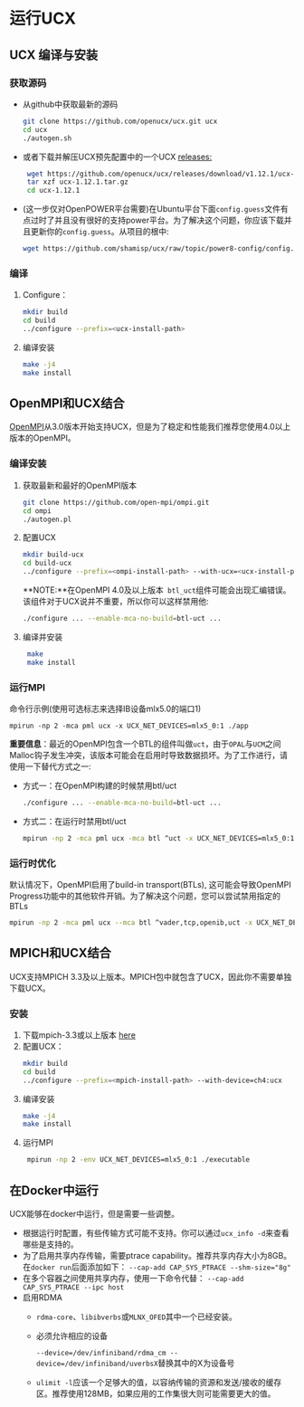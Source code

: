 # 运行UCX
## UCX 编译与安装
### 获取源码
- 从github中获取最新的源码
  ```bash
  git clone https://github.com/openucx/ucx.git ucx
  cd ucx
  ./autogen.sh
  ```
- 或者下载并解压UCX预先配置中的一个UCX [releases:](https://openucx.readthedocs.io/en/master/download.html)
  ```bash
   wget https://github.com/openucx/ucx/releases/download/v1.12.1/ucx-1.12.1.tar.gz
   tar xzf ucx-1.12.1.tar.gz
   cd ucx-1.12.1
  ```
- (这一步仅对OpenPOWER平台需要)在Ubuntu平台下面```config.guess```文件有点过时了并且没有很好的支持power平台。为了解决这个问题，你应该下载并且更新你的```config.guess```。从项目的根中:
  ```bash
  wget https://github.com/shamisp/ucx/raw/topic/power8-config/config.guess
  ```

### 编译
1. Configure：
   ```bash
   mkdir build
   cd build
   ../configure --prefix=<ucx-install-path>
   ```
2. 编译安装
   ```bash
   make -j4
   make install
   ```


## OpenMPI和UCX结合
[OpenMPI](https://www.open-mpi.org/)从3.0版本开始支持UCX，但是为了稳定和性能我们推荐您使用4.0以上版本的OpenMPI。

### 编译安装
1. 获取最新和最好的OpenMPI版本
   ```bash
   git clone https://github.com/open-mpi/ompi.git
   cd ompi
   ./autogen.pl
   ```
2. 配置UCX
   ```bash
   mkdir build-ucx
   cd build-ucx
   ../configure --prefix=<ompi-install-path> --with-ucx=<ucx-install-path>
   ```
   **NOTE:**在OpenMPI 4.0及以上版本``` btl_uct```组件可能会出现汇编错误。该组件对于UCX说并不重要，所以你可以这样禁用他:
   ```bash
   ./configure ... --enable-mca-no-build=btl-uct ...
   ```
3. 编译并安装
   ```bash
    make
    make install
   ```

### 运行MPI
命令行示例(使用可选标志来选择IB设备mlx5.0的端口1)
```shell
mpirun -np 2 -mca pml ucx -x UCX_NET_DEVICES=mlx5_0:1 ./app
```
**重要信息**：最近的OpenMPI包含一个BTL的组件叫做```uct```，由于```OPAL```与```UCM```之间Malloc钩子发生冲突，该版本可能会在启用时导致数据损坏。为了工作进行，请使用一下替代方式之一:
- 方式一：在OpenMPI构建的时候禁用btl/uct
    ```bash
    ./configure ... --enable-mca-no-build=btl-uct ...
    ```
- 方式二：在运行时禁用btl/uct
    ```bash
    mpirun -np 2 -mca pml ucx -mca btl ^uct -x UCX_NET_DEVICES=mlx5_0:1 ./app
    ```


### 运行时优化
默认情况下，OpenMPI启用了build-in transport(BTLs), 这可能会导致OpenMPI Progress功能中的其他软件开销。为了解决这个问题，您可以尝试禁用指定的 BTLs
```bash
mpirun -np 2 -mca pml ucx --mca btl ^vader,tcp,openib,uct -x UCX_NET_DEVICES=mlx5_0:1 ./app
```


## MPICH和UCX结合

UCX支持MPICH 3.3及以上版本。MPICH包中就包含了UCX，因此你不需要单独下载UCX。

### 安装
1. 下载mpich-3.3或以上版本 [here](https://www.mpich.org)
2. 配置UCX：
   ```bash
   mkdir build
   cd build
   ../configure --prefix=<mpich-install-path> --with-device=ch4:ucx
   ```
3. 编译安装
   ```bash
   make -j4
   make install
   ```
4. 运行MPI
   ```bash
    mpirun -np 2 -env UCX_NET_DEVICES=mlx5_0:1 ./executable
   ```


## 在Docker中运行
UCX能够在docker中运行，但是需要一些调整。
- 根据运行时配置，有些传输方式可能不支持。你可以通过```ucx_info -d```来查看哪些是支持的。
- 为了启用共享内存传输，需要ptrace capability。推荐共享内存大小为8GB。在```docker run```后面添加如下：
  ```--cap-add CAP_SYS_PTRACE --shm-size="8g"```
- 在多个容器之间使用共享内存，使用一下命令代替：
  ```--cap-add CAP_SYS_PTRACE --ipc host```
- 启用RDMA
  - ```rdma-core```、```libibverbs```或```MLNX_OFED```其中一个已经安装。
  - 必须允许相应的设备
    
    ```--device=/dev/infiniband/rdma_cm --device=/dev/infiniband/uverbsX```替换其中的X为设备号

  - ```ulimit -l```应该一个足够大的值，以容纳传输的资源和发送/接收的缓存区。推荐使用128MB，如果应用的工作集很大则可能需要更大的值。

